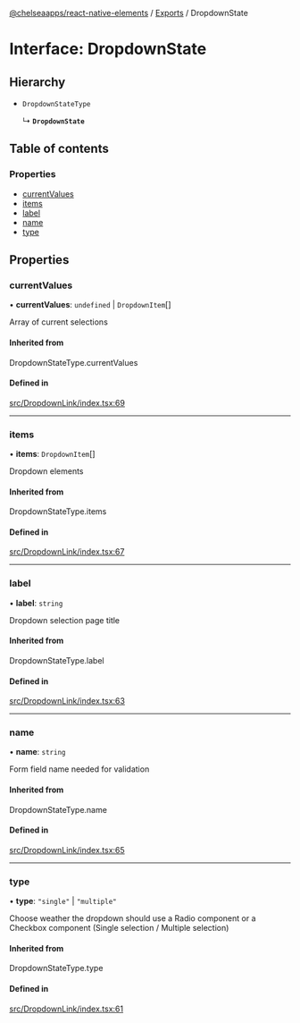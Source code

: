 [@chelseaapps/react-native-elements](../README.md) / [Exports](../modules.md) / DropdownState

# Interface: DropdownState

## Hierarchy

- `DropdownStateType`

  ↳ **`DropdownState`**

## Table of contents

### Properties

- [currentValues](DropdownState.md#currentvalues)
- [items](DropdownState.md#items)
- [label](DropdownState.md#label)
- [name](DropdownState.md#name)
- [type](DropdownState.md#type)

## Properties

### currentValues

• **currentValues**: `undefined` \| `DropdownItem`[]

Array of current selections

#### Inherited from

DropdownStateType.currentValues

#### Defined in

[src/DropdownLink/index.tsx:69](https://github.com/chelsea-apps/react-native-elements/blob/e4c93f8/src/DropdownLink/index.tsx#L69)

___

### items

• **items**: `DropdownItem`[]

Dropdown elements

#### Inherited from

DropdownStateType.items

#### Defined in

[src/DropdownLink/index.tsx:67](https://github.com/chelsea-apps/react-native-elements/blob/e4c93f8/src/DropdownLink/index.tsx#L67)

___

### label

• **label**: `string`

Dropdown selection page title

#### Inherited from

DropdownStateType.label

#### Defined in

[src/DropdownLink/index.tsx:63](https://github.com/chelsea-apps/react-native-elements/blob/e4c93f8/src/DropdownLink/index.tsx#L63)

___

### name

• **name**: `string`

Form field name needed for validation

#### Inherited from

DropdownStateType.name

#### Defined in

[src/DropdownLink/index.tsx:65](https://github.com/chelsea-apps/react-native-elements/blob/e4c93f8/src/DropdownLink/index.tsx#L65)

___

### type

• **type**: ``"single"`` \| ``"multiple"``

Choose weather the dropdown should use a Radio component or a Checkbox component (Single selection / Multiple selection)

#### Inherited from

DropdownStateType.type

#### Defined in

[src/DropdownLink/index.tsx:61](https://github.com/chelsea-apps/react-native-elements/blob/e4c93f8/src/DropdownLink/index.tsx#L61)
